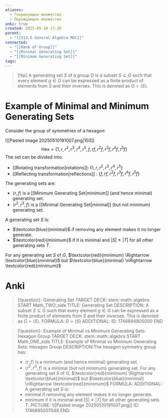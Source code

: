 ```yaml
---
aliases:
  - Генрирующее множество
  - Порождающее множество
anki: true
created: 2025-05-10 17:26
parent:
  - "[[512.5 General Algebra MOC]]"
connected:
  - "[[Rank of Group]]"
  - "[[Minimal Generating Set]]"
  - "[[Minimum Generating Set]]"
tags:
---
```


> [!tip] A generating set $S$ of a group $G$ 
is a subset $S \subseteq G$ such that every element $g \in G$ can be expressed as a finite product of elements from $S$ and their inverses. This is denoted as $G = \langle S \rangle$.

# Example of Minimal and Minimum Generating Sets
Consider the group of symmetries of a hexagon:

![[Pasted image 20250510191007.png|150]]
$$ \text{Hex} = \{ 1, r, r^2, r^3, r^4, r^5, f, rf, r^2f, r^3f, r^4f, r^5f \} $$
The set can be divided into:
- [[Rotating transformation|rotations]]: $\{ 1, r, r^2, r^3, r^4, r^5 \}$
- [[Reflecting transformation|reflections]] : $\{ f, rf, r^2f, r^3f, r^4f, r^5f \}$

The generating sets are:
- $\langle r, f \rangle$ is a [[Minimum Generating Set|minimum]] (and hence minimal) generating set.
- $\langle r^2, r^3, f \rangle$ is a [[Minimal Generating Set|minimal]] (but not minimum) generating set.

A generating set $S$ is:
- $\textcolor{blue}{minimal}$ if removing any element makes it no longer generate.
- $\textcolor{red}{minimum}$  if it is minimal and $|S| \leq |T|$ for all other generating sets $T$.

For any generating set $S$ of $G$,
$\textcolor{red}{minimum}  \Rightarrow \textcolor{blue}{minimal}$ but $\textcolor{blue}{minimal} \nRightarrow \textcolor{red}{minimum}$

# Anki
> [!question]- Generating Set
TARGET DECK: stem::math::algebra
START
Math_TWO_side
TITLE: Generating Set
DESCRIPTION: A subset $S \subseteq G$ such that every element $g \in G$ can be expressed as a finite product of elements from $S$ and their inverses. This is denoted as $G = \langle S \rangle$.
FORMULA: $G = \langle S \rangle$
ADDITIONAL:
ID: 1746894805000
END

> [!question]- Example of Minimal vs Minimum Generating Sets: Hexagon Group
TARGET DECK: stem::math::algebra
START
Math_ONE_side
TITLE: Example of Minimal vs Minimum Generating Sets: Hexagon Group
DESCRIPTION:The hexagon symmetry group has: 
>- $\langle r, f \rangle$ is a minimum (and hence minimal) generating set.
>- $\langle r^2, r^3, f \rangle$ is a minimal (but not minimum) generating set.
>For any generating set $S$ of $G$,
>$\textcolor{red}{minimum}  \Rightarrow \textcolor{blue}{minimal}$ but $\textcolor{blue}{minimal} \nRightarrow \textcolor{red}{minimum}$
FORMULA: 
ADDITIONAL: A generating set $S$ is:
>- minimal if removing any element makes it no longer generate.
>- minimum if it is minimal and $|S| \leq |T|$ for all other generating sets $T$.
PICTURE: ![[Pasted image 20250510191007.png]]
ID: 1746895007048
END










